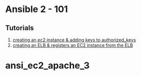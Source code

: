 Ansible 2 - 101                  
================

Tutorials
---------

1. [creating an ec2 instance & adding keys to authorized_keys](http://www.bogotobogo.com/DevOps/Ansible/Ansible-aws-creating-ec2-instance.php)
2. [creating an ELB & registers an EC2 instance from the ELB](http://www.bogotobogo.com/DevOps/Ansible/Ansible-aws-creating-elb-and-register-ec2-instance.php)
# ansi_ec2_apache_3
